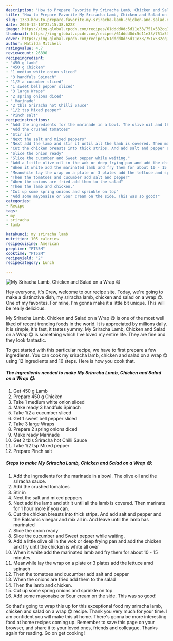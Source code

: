 ```yaml
---
description: "How to Prepare Favorite My Sriracha Lamb, Chicken and Salad on a Wrap 😋"
title: "How to Prepare Favorite My Sriracha Lamb, Chicken and Salad on a Wrap 😋"
slug: 1339-how-to-prepare-favorite-my-sriracha-lamb-chicken-and-salad-on-a-wrap
date: 2020-12-10T22:15:38.622Z
image: https://img-global.cpcdn.com/recipes/61dddd0dc5d11e33/751x532cq70/my-sriracha-lamb-chicken-and-salad-on-a-wrap-😋-recipe-main-photo.jpg
thumbnail: https://img-global.cpcdn.com/recipes/61dddd0dc5d11e33/751x532cq70/my-sriracha-lamb-chicken-and-salad-on-a-wrap-😋-recipe-main-photo.jpg
cover: https://img-global.cpcdn.com/recipes/61dddd0dc5d11e33/751x532cq70/my-sriracha-lamb-chicken-and-salad-on-a-wrap-😋-recipe-main-photo.jpg
author: Matilda Mitchell
ratingvalue: 4.7
reviewcount: 26890
recipeingredient:
- "450 g Lamb"
- "450 g Chicken"
- "1 medium white onion sliced"
- "3 handfuls Spinach"
- "1/2 a cucumber sliced"
- "1 sweet bell pepper sliced"
- "3 large Wraps"
- "2 spring onions diced"
- " Marinade"
- "2 tbls Sriracha hot Chilli Sauce"
- "1/2 tsp Mixed pepper"
- "Pinch salt"
recipeinstructions:
- "Add the ingredients for the marinade in a bowl. The olive oil and the sriracha sauce."
- "Add the crushed tomatoes"
- "Stir in"
- "Next the salt and mixed peppers"
- "Next add the lamb and stir it until all the lamb is covered. Then marinate for 1 hour more if you can."
- "Cut the chicken breasts into thick strips. And add salt and pepper and the Balsamic vinegar and mix all in. And leave until the lamb has marinated"
- "Slice the onion ready"
- "Slice the cucumber and Sweet pepper while waiting."
- "Add a little olive oil in the wok or deep frying pan and add the chicken and fry until the chicken is white all over"
- "When it white add the marinated lamb and fry them for about 10 - 15 minutes."
- "Meanwhile lay the wrap on a plate or 3 plates add the lettuce amd spinach"
- "Then the tomatoes and cucumber add salt and pepper"
- "When the onions are fried add them to the salad"
- "Then the lamb and chicken."
- "Cut up some spring onions and sprinkle on top"
- "Add some mayonaise or Sour cream on the side. This was so good!"
categories:
- Recipe
tags:
- my
- sriracha
- lamb

katakunci: my sriracha lamb 
nutrition: 105 calories
recipecuisine: American
preptime: "PT35M"
cooktime: "PT52M"
recipeyield: "2"
recipecategory: Lunch

---
```



![My Sriracha Lamb, Chicken and Salad on a Wrap 😋](https://img-global.cpcdn.com/recipes/61dddd0dc5d11e33/751x532cq70/my-sriracha-lamb-chicken-and-salad-on-a-wrap-😋-recipe-main-photo.jpg)

Hey everyone, it's Drew, welcome to our recipe site. Today, we're going to make a distinctive dish, my sriracha lamb, chicken and salad on a wrap 😋. One of my favorites. For mine, I'm gonna make it a little bit unique. This will be really delicious.

My Sriracha Lamb, Chicken and Salad on a Wrap 😋 is one of the most well liked of recent trending foods in the world. It is appreciated by millions daily. It is simple, it's fast, it tastes yummy. My Sriracha Lamb, Chicken and Salad on a Wrap 😋 is something which I've loved my entire life. They are fine and they look fantastic.




To get started with this particular recipe, we have to first prepare a few ingredients. You can cook my sriracha lamb, chicken and salad on a wrap 😋 using 12 ingredients and 16 steps. Here is how you cook that.

<!--inarticleads1-->

##### The ingredients needed to make My Sriracha Lamb, Chicken and Salad on a Wrap 😋:

1. Get 450 g Lamb
1. Prepare 450 g Chicken
1. Take 1 medium white onion sliced
1. Make ready 3 handfuls Spinach
1. Take 1/2 a cucumber sliced
1. Get 1 sweet bell pepper sliced
1. Take 3 large Wraps
1. Prepare 2 spring onions diced
1. Make ready  Marinade
1. Get 2 tbls Sriracha hot Chilli Sauce
1. Take 1/2 tsp Mixed pepper
1. Prepare Pinch salt




<!--inarticleads2-->

##### Steps to make My Sriracha Lamb, Chicken and Salad on a Wrap 😋:

1. Add the ingredients for the marinade in a bowl. The olive oil and the sriracha sauce.
1. Add the crushed tomatoes
1. Stir in
1. Next the salt and mixed peppers
1. Next add the lamb and stir it until all the lamb is covered. Then marinate for 1 hour more if you can.
1. Cut the chicken breasts into thick strips. And add salt and pepper and the Balsamic vinegar and mix all in. And leave until the lamb has marinated
1. Slice the onion ready
1. Slice the cucumber and Sweet pepper while waiting.
1. Add a little olive oil in the wok or deep frying pan and add the chicken and fry until the chicken is white all over
1. When it white add the marinated lamb and fry them for about 10 - 15 minutes.
1. Meanwhile lay the wrap on a plate or 3 plates add the lettuce amd spinach
1. Then the tomatoes and cucumber add salt and pepper
1. When the onions are fried add them to the salad
1. Then the lamb and chicken.
1. Cut up some spring onions and sprinkle on top
1. Add some mayonaise or Sour cream on the side. This was so good!




So that's going to wrap this up for this exceptional food my sriracha lamb, chicken and salad on a wrap 😋 recipe. Thank you very much for your time. I am confident you will make this at home. There's gonna be more interesting food at home recipes coming up. Remember to save this page on your browser, and share it to your loved ones, friends and colleague. Thanks again for reading. Go on get cooking!
